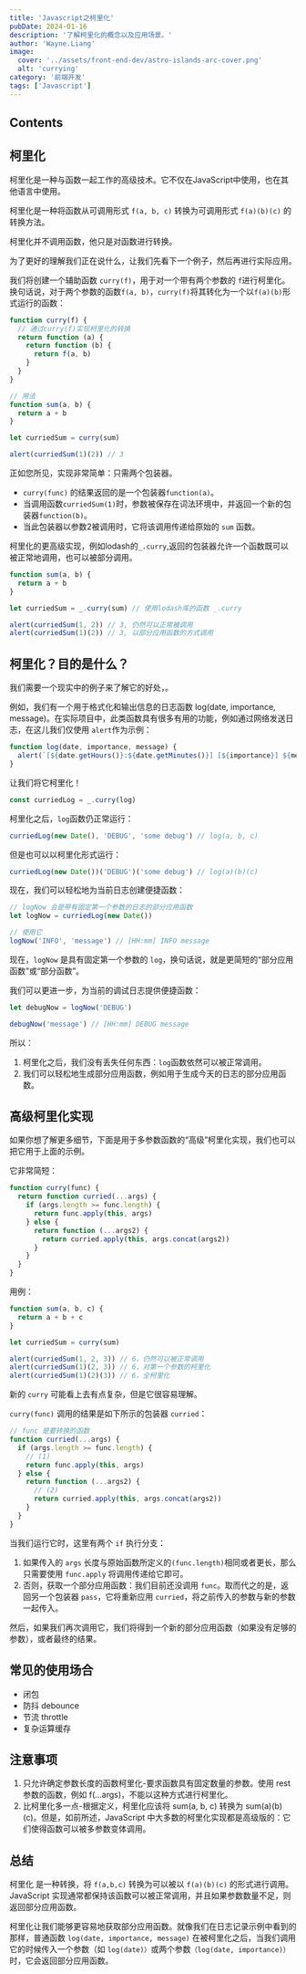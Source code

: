```yaml
---
title: 'Javascript之柯里化'
pubDate: 2024-01-16
description: '了解柯里化的概念以及应用场景。'
author: 'Wayne.Liang'
image:
  cover: '../assets/front-end-dev/astro-islands-arc-cover.png'
  alt: 'currying'
category: '前端开发'
tags: ['Javascript']
---
```


## Contents

## 柯里化

柯里化是一种与函数一起工作的高级技术。它不仅在JavaScript中使用，也在其他语言中使用。

柯里化是一种将函数从可调用形式 `f(a, b, c)` 转换为可调用形式 `f(a)(b)(c)` 的转换方法。

柯里化并不调用函数，他只是对函数进行转换。

为了更好的理解我们正在说什么，让我们先看下一个例子，然后再进行实际应用。

我们将创建一个辅助函数 `curry(f)`，用于对一个带有两个参数的 `f`进行柯里化。换句话说，对于两个参数的函数`f(a, b)`，`curry(f)`将其转化为一个以`f(a)(b)`形式运行的函数：

```javascript
function curry(f) {
  // 通过curry(f)实现柯里化的转换
  return function (a) {
    return function (b) {
      return f(a, b)
    }
  }
}

// 用法
function sum(a, b) {
  return a + b
}

let curriedSum = curry(sum)

alert(curriedSum(1)(2)) // 3
```

正如您所见，实现非常简单：只需两个包装器。

- `curry(func)` 的结果返回的是一个包装器`function(a)`。
- 当调用函数`curriedSum(1)`时，参数被保存在词法环境中，并返回一个新的包装器`function(b)`。
- 当此包装器以参数2被调用时，它将该调用传递给原始的 `sum` 函数。

柯里化的更高级实现，例如lodash的`_.curry`,返回的包装器允许一个函数既可以被正常地调用，也可以被部分调用。

```javascript
function sum(a, b) {
  return a + b
}

let curriedSum = _.curry(sum) // 使用lodash库的函数 _.curry

alert(curriedSum(1, 2)) // 3, 仍然可以正常被调用
alert(curriedSum(1)(2)) // 3, 以部分应用函数的方式调用
```

## 柯里化？目的是什么？

我们需要一个现实中的例子来了解它的好处，。

例如，我们有一个用于格式化和输出信息的日志函数 log(date, importance, message)。在实际项目中，此类函数具有很多有用的功能，例如通过网络发送日志，在这儿我们仅使用 `alert`作为示例：

```javascript
function log(date, importance, message) {
  alert(`[${date.getHours()}:${date.getMinutes()}] [${importance}] ${message}`)
}
```

让我们将它柯里化！

```javascript
const curriedLog = _.curry(log)
```

柯里化之后，`log`函数仍正常运行：

```javascript
curriedLog(new Date(), 'DEBUG', 'some debug') // log(a, b, c)
```

但是也可以以柯里化形式运行：

```javascript
curriedLog(new Date())('DEBUG')('some debug') // log(a)(b)(c)
```

现在，我们可以轻松地为当前日志创建便捷函数：

```javascript
// logNow 会是带有固定第一个参数的日志的部分应用函数
let logNow = curriedLog(new Date())

// 使用它
logNow('INFO', 'message') // [HH:mm] INFO message
```

现在，`logNow` 是具有固定第一个参数的 `log`，换句话说，就是更简短的“部分应用函数”或“部分函数”。

我们可以更进一步，为当前的调试日志提供便捷函数：

```javascript
let debugNow = logNow('DEBUG')

debugNow('message') // [HH:mm] DEBUG message
```

所以：

1. 柯里化之后，我们没有丢失任何东西：`log`函数依然可以被正常调用。
2. 我们可以轻松地生成部分应用函数，例如用于生成今天的日志的部分应用函数。

## 高级柯里化实现

如果你想了解更多细节，下面是用于多参数函数的“高级”柯里化实现，我们也可以把它用于上面的示例。

它非常简短：

```javascript
function curry(func) {
  return function curried(...args) {
    if (args.length >= func.length) {
      return func.apply(this, args)
    } else {
      return function (...args2) {
        return curried.apply(this, args.concat(args2))
      }
    }
  }
}
```

用例：

```javascript
function sum(a, b, c) {
  return a + b + c
}

let curriedSum = curry(sum)

alert(curriedSum(1, 2, 3)) // 6，仍然可以被正常调用
alert(curriedSum(1)(2, 3)) // 6，对第一个参数的柯里化
alert(curriedSum(1)(2)(3)) // 6，全柯里化
```

新的 `curry` 可能看上去有点复杂，但是它很容易理解。

`curry(func)` 调用的结果是如下所示的包装器 `curried`：

```javascript
// func 是要转换的函数
function curried(...args) {
  if (args.length >= func.length) {
    // (1)
    return func.apply(this, args)
  } else {
    return function (...args2) {
      // (2)
      return curried.apply(this, args.concat(args2))
    }
  }
}
```

当我们运行它时，这里有两个 `if` 执行分支：

1. 如果传入的 `args` 长度与原始函数所定义的`(func.length)`相同或者更长，那么只需要使用 `func.apply` 将调用传递给它即可。
2. 否则，获取一个部分应用函数：我们目前还没调用 `func`。取而代之的是，返回另一个包装器 `pass`，它将重新应用 `curried`，将之前传入的参数与新的参数一起传入。

然后，如果我们再次调用它，我们将得到一个新的部分应用函数（如果没有足够的参数），或者最终的结果。

## 常见的使用场合

- 闭包
- 防抖 debounce
- 节流 throttle
- 复杂运算缓存

## 注意事项

1. 只允许确定参数长度的函数柯里化-要求函数具有固定数量的参数。使用 rest 参数的函数，例如 f(...args)，不能以这种方式进行柯里化。
2. 比柯里化多一点-根据定义，柯里化应该将 sum(a, b, c) 转换为 sum(a)(b)(c)。但是，如前所述，JavaScript 中大多数的柯里化实现都是高级版的：它们使得函数可以被多参数变体调用。

## 总结

柯里化 是一种转换，将 `f(a,b,c)` 转换为可以被以 `f(a)(b)(c)` 的形式进行调用。JavaScript 实现通常都保持该函数可以被正常调用，并且如果参数数量不足，则返回部分应用函数。

柯里化让我们能够更容易地获取部分应用函数。就像我们在日志记录示例中看到的那样，普通函数 `log(date, importance, message)` 在被柯里化之后，当我们调用它的时候传入一个参数（如 `log(date)）`或两个参数`（log(date, importance)）`时，它会返回部分应用函数。
